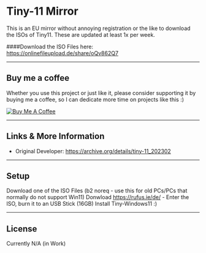 Tiny-11 Mirror
============
This is an EU mirror without annoying registration or the like to download the ISOs of Tiny11.  These are updated at least 1x per week. 

####Download the ISO Files here: https://onlinefileupload.de/share/oQv862Q7

---
## Buy me a coffee

Whether you use this project or just like it, please consider supporting it by buying me a coffee, so I can dedicate more time on projects like this :)

<a href="https://www.buymeacoffee.com/itdoggo" target="_blank"><img src="https://www.buymeacoffee.com/assets/img/custom_images/orange_img.png" alt="Buy Me A Coffee" style="height: auto !important;width: auto !important;" ></a>

---

## Links & More Information
- Original Developer: https://archive.org/details/tiny-11_202302

---

## Setup
Download one of the ISO Files (b2 noreq - use this for old PCs/PCs that normally do not support Win11)
Donwload https://rufus.ie/de/ - Enter the ISO, burn it to an USB Stick (16GB)
Install Tiny-Windows11 :)

---

## License
Currently N/A (in Work)
